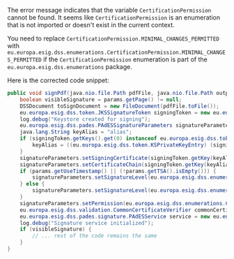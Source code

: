 The error message indicates that the variable `CertificationPermission` cannot be found. It seems like `CertificationPermission` is an enumeration that is not imported or doesn't exist in the current context. 

You need to replace `CertificationPermission.MINIMAL_CHANGES_PERMITTED` with `eu.europa.esig.dss.enumerations.CertificationPermission.MINIMAL_CHANGES_PERMITTED` if the `CertificationPermission` enumeration is part of the `eu.europa.esig.dss.enumerations` package. 

Here is the corrected code snippet:

```java
public void signPdf(java.nio.file.Path pdfFile, java.nio.file.Path outputFile, byte[] keyStore, char[] keyStorePassword, boolean binary, SignatureParameters params) throws java.io.IOException {
    boolean visibleSignature = params.getPage() != null;
    DSSDocument toSignDocument = new FileDocument(pdfFile.toFile());
    eu.europa.esig.dss.token.JKSSignatureToken signingToken = new eu.europa.esig.dss.token.JKSSignatureToken(keyStore, new java.security.KeyStore.PasswordProtection(keyStorePassword));
    log.debug("Keystore created for signing");
    eu.europa.esig.dss.pades.PAdESSignatureParameters signatureParameters = new eu.europa.esig.dss.pades.PAdESSignatureParameters();
    java.lang.String keyAlias = "alias";
    if (signingToken.getKeys().get(0) instanceof eu.europa.esig.dss.token.KSPrivateKeyEntry) {
        keyAlias = ((eu.europa.esig.dss.token.KSPrivateKeyEntry) (signingToken.getKeys().get(0))).getAlias();
    }
    signatureParameters.setSigningCertificate(signingToken.getKey(keyAlias).getCertificate());
    signatureParameters.setCertificateChain(signingToken.getKey(keyAlias).getCertificateChain());
    if (params.getUseTimestamp() || (!params.getTSA().isEmpty())) {
        signatureParameters.setSignatureLevel(eu.europa.esig.dss.enumerations.SignatureLevel.PAdES_BASELINE_T);
    } else {
        signatureParameters.setSignatureLevel(eu.europa.esig.dss.enumerations.SignatureLevel.PAdES_BASELINE_B);
    }
    signatureParameters.setPermission(eu.europa.esig.dss.enumerations.CertificationPermission.MINIMAL_CHANGES_PERMITTED);
    eu.europa.esig.dss.validation.CommonCertificateVerifier commonCertificateVerifier = new eu.europa.esig.dss.validation.CommonCertificateVerifier();
    eu.europa.esig.dss.pades.signature.PAdESService service = new eu.europa.esig.dss.pades.signature.PAdESService(commonCertificateVerifier);
    log.debug("Signature service initialized");
    if (visibleSignature) {
        // ... rest of the code remains the same
    }
}
```